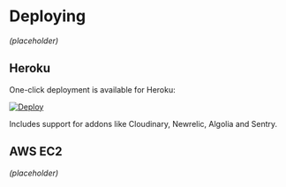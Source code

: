 # Deploying

<i>(placeholder)</i>

## Heroku

One-click deployment is available for Heroku:

[![Deploy](https://www.herokucdn.com/deploy/button.svg)](https://heroku.com/deploy?template=https://github.com/primecms/heroku)

Includes support for addons like Cloudinary, Newrelic, Algolia and Sentry.

## AWS EC2

<i>(placeholder)</i>
